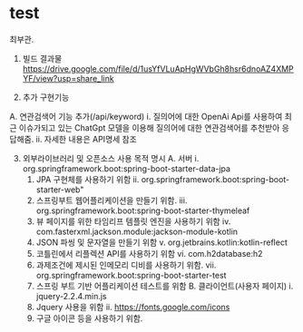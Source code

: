 # test 
최부관.



1.	빌드 결과물
  https://drive.google.com/file/d/1usYfVLuApHgWVbGh8hsr6dnoAZ4XMPYF/view?usp=share_link

2.	추가 구현기능
  
  A.	연관검색어 기능 추가(/api/keyword)
    i.	질의어에 대한 OpenAi Api를 사용하여 최근 이슈가되고 있는 ChatGpt 모델을 이용해 질의어에 대한 연관검색어를 추천받아 응답해줌. 
    ii.	자세한 내용은 API명세 참조
 

3.	외부라이브러리 및 오픈소스 사용 목적 명시
  A.	서버 
    i.	org.springframework.boot:spring-boot-starter-data-jpa
      1.	JPA 구현체를 사용하기 위함
    ii.	org.springframework.boot:spring-boot-starter-web"
      1.	스프링부트 웹어플리케이션을 만들기 위함.
    iii.	org.springframework.boot:spring-boot-starter-thymeleaf
      1.	뷰 페이지를 위한 타임리프 템플릿 엔진을 사용하기 위함
    iv.	com.fasterxml.jackson.module:jackson-module-kotlin
      1.	JSON 파씽 및 문자열을 만들기 위함
    v.	org.jetbrains.kotlin:kotlin-reflect
      1.	코틀린에서 리플렉션 API를 사용하기 위함
    vi.	com.h2database:h2
      1.	과제조건에 제시된 인메모리 디비를 사용하기 위함.
    vii.	org.springframework.boot:spring-boot-starter-test
      1.	스프링 부트 기반 어플리케이션 테스트를 위함
  B.	클라이언트(사용자 페이지)
    i.	jquery-2.2.4.min.js
      1.	Jquery 사용을 위함
    ii.	https://fonts.google.com/icons
      1.	구글 아이콘 등을 사용하기 위함.






